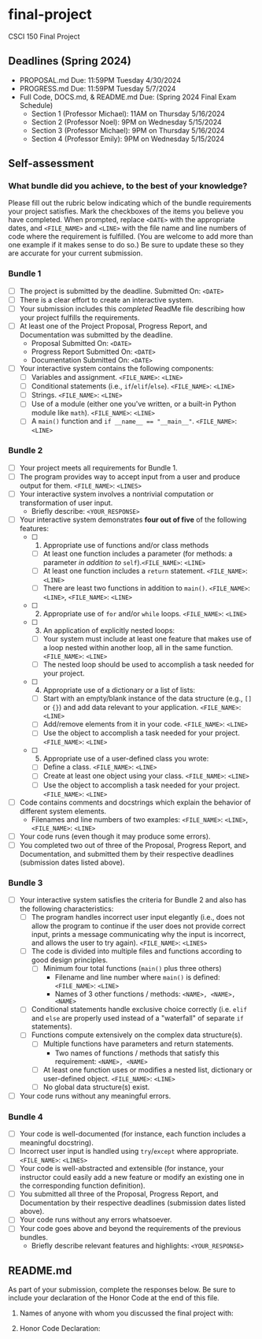 # final-project
CSCI 150 Final Project

## Deadlines (Spring 2024)
* PROPOSAL.md Due: 11:59PM Tuesday 4/30/2024
* PROGRESS.md Due: 11:59PM Tuesday 5/7/2024
* Full Code, DOCS.md, & README.md Due: (Spring 2024 Final Exam Schedule)
  * Section 1 (Professor Michael): 11AM on Thursday 5/16/2024
  * Section 2 (Professor Noel): 9PM on Wednesday 5/15/2024
  * Section 3 (Professor Michael): 9PM on Thursday 5/16/2024
  * Section 4 (Professor Emily): 9PM on Wednesday 5/15/2024

## Self-assessment
### What bundle did you achieve, to the best of your knowledge?

Please fill out the rubric below indicating which of the bundle requirements your project satisfies. Mark the checkboxes of the items you believe you have completed. When prompted, replace `<DATE>` with the appropriate dates, and `<FILE_NAME>` and `<LINE>` with the file name and line numbers of code where the requirement is fulfilled. (You are welcome to add more than one example if it makes sense to do so.) Be sure to update these so they are accurate for your current submission.

### Bundle 1 
* [ ] The project is submitted by the deadline. Submitted On: `<DATE>` 
* [ ] There is a clear effort to create an interactive system.
* [ ] Your submission includes this *completed* ReadMe file describing how your project fulfills the requirements.
* [ ] At least one of the Project Proposal, Progress Report, and Documentation was submitted by the deadline. 
  * Proposal Submitted On: `<DATE>` 
  * Progress Report Submitted On: `<DATE>` 
  * Documentation Submitted On: `<DATE>` 
* [ ] Your interactive system contains the following components: 
    * [ ] Variables and assignment. `<FILE_NAME>`: `<LINE>` 
    * [ ] Conditional statements (i.e., `if`/`elif`/`else`). `<FILE_NAME>`: `<LINE>` 
    * [ ] Strings. `<FILE_NAME>`: `<LINE>` 
    * [ ] Use of a module (either one you've written, or a built-in Python module like `math`). `<FILE_NAME>`: `<LINE>`
    * [ ] A `main()` function and `if __name__ == "__main__"`. `<FILE_NAME>`: `<LINE>`

### Bundle 2
* [ ] Your project meets all requirements for Bundle 1.
* [ ] The program provides way to accept input from a user and produce output for them. `<FILE_NAME>`: `<LINES>`
* [ ] Your interactive system involves a nontrivial computation or transformation of user input.
    * Briefly describe: `<YOUR_RESPONSE>`
* [ ] Your interactive system demonstrates **four out of five** of the following features: 
    * [ ] 1. Appropriate use of functions and/or class methods 
        * [ ] At least one function includes a parameter (for methods: a parameter _in addition to_ `self`).`<FILE_NAME>`: `<LINE>`
        * [ ] At least one function includes a `return` statement. `<FILE_NAME>`: `<LINE>`
        * [ ] There are least two functions in addition to `main()`. `<FILE_NAME>`: `<LINE>`, `<FILE_NAME>`: `<LINE>`
    * [ ] 2. Appropriate use of `for` and/or `while` loops. `<FILE_NAME>`: `<LINE>`
    * [ ] 3. An application of explicitly nested loops:
        * [ ] Your system must include at least one feature that makes use of a loop nested within another loop, all in the same function. `<FILE_NAME>`: `<LINE>`
        * [ ] The nested loop should be used to accomplish a task needed for your project.
    * [ ] 4. Appropriate use of a dictionary or a list of lists: 
        * [ ] Start with an empty/blank instance of the data structure (e.g., `[]` or `{}`) and add data relevant to your application. `<FILE_NAME>`: `<LINE>`
        * [ ] Add/remove elements from it in your code. `<FILE_NAME>`: `<LINE>` 
        * [ ] Use the object to accomplish a task needed for your project. `<FILE_NAME>`: `<LINE>`
    * [ ] 5. Appropriate use of a user-defined class you wrote:
        * [ ] Define a class. `<FILE_NAME>`: `<LINE>`
        * [ ] Create at least one object using your class. `<FILE_NAME>`: `<LINE>`
        * [ ] Use the object to accomplish a task needed for your project. `<FILE_NAME>`: `<LINE>`
* [ ] Code contains comments and docstrings which explain the behavior of different system elements.
  * Filenames and line numbers of two examples: `<FILE_NAME>`: `<LINE>`, `<FILE_NAME>`: `<LINE>`
* [ ] Your code runs (even though it may produce some errors).
* [ ] You completed two out of three of the Proposal, Progress Report, and Documentation, and submitted them by their respective deadlines (submission dates listed above).

### Bundle 3 
* [ ] Your interactive system satisfies the criteria for Bundle 2 and also has the following characteristics: 
    * [ ] The program handles incorrect user input elegantly (i.e., does not allow the program to continue if the user does not provide correct input, prints a message communicating why the input is incorrect, and allows the user to try again). `<FILE_NAME>`: `<LINES>`
    * [ ] The code is divided into multiple files and functions according to good design principles.
        * [ ] Minimum four total functions (`main()` plus three others)
          * Filename and line number where `main()` is defined: `<FILE_NAME>`: `<LINE>`
          * Names of 3 other functions / methods: `<NAME>, <NAME>, <NAME>` 
    * [ ] Conditional statements handle exclusive choice correctly (i.e. `elif` and `else` are properly used instead of a "waterfall" of separate `if` statements).
    * [ ] Functions compute extensively on the complex data structure(s).
        * [ ] Multiple functions have parameters and return statements.
          * Two names of functions / methods that satisfy this requirement: `<NAME>, <NAME>`
        * [ ] At least one function uses or modifies a nested list, dictionary or user-defined object. `<FILE_NAME>`: `<LINE>`
        * [ ] No global data structure(s) exist.
* [ ] Your code runs without any meaningful errors.

### Bundle 4 
* [ ] Your code is well-documented (for instance, each function includes a meaningful docstring).
* [ ] Incorrect user input is handled using `try`/`except` where appropriate. `<FILE_NAME>`: `<LINES>`
* [ ] Your code is well-abstracted and extensible (for instance, your instructor could easily add a new feature or modify an existing one in the corresponding function definition).
* [ ] You submitted all three of the Proposal, Progress Report, and Documentation by their respective deadlines (submission dates listed above).
* [ ] Your code runs without any errors whatsoever.
* [ ] Your code goes above and beyond the requirements of the previous bundles.
  * Briefly describe relevant features and highlights: `<YOUR_RESPONSE>`

## README.md
As part of your submission, complete the responses below. Be sure to include your declaration of the Honor Code at the end of this file.

1. Names of anyone with whom you discussed the final project with:

2. Honor Code Declaration:
